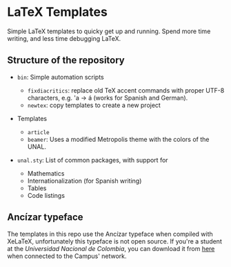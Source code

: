 # LaTeX Templates

Simple LaTeX templates to quicky get up and running. Spend more time writing,
and less time debugging LaTeX.


## Structure of the repository

* `bin`: Simple automation scripts
  - `fixdiacritics`: replace old TeX accent commands with proper UTF-8 characters, e.g. \'a -> á
    (works for Spanish and German).
  - `newtex`: copy templates to create a new project

* Templates
  - `article`
  - `beamer`: Uses a modified Metropolis theme with the colors of the UNAL.

* `unal.sty`: List of common packages, with support for
  - Mathematics
  - Internationalization (for Spanish writing)
  - Tables
  - Code listings


## Ancízar typeface

The templates in this repo use the Ancízar typeface when compiled with XeLaTeX,
unfortunately this typeface is not open source.
If you're a student at the _Universidad Nacional de Colombia_, you can download it from
[here](http://identidad.unal.edu.co/guia-de-identidad-visual/c-procedimientos/c1-descarga-e-instalacion-tipografia-ancizar/)
when connected to the Campus' network.
